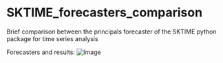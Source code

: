 # SKTIME_forecasters_comparison
Brief comparison between the principals forecaster of the SKTIME python package for time series analysis

Forecasters and results:
![Image](metrics_comparisons.png?raw=true)
